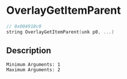 # OverlayGetItemParent
```c
// 0x004918c0
string OverlayGetItemParent(unk p0, ...)
```
## Description
```
Minimum Arguments: 1
Maximum Arguments: 2
```

